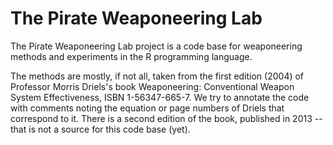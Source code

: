 # The Pirate Weaponeering Lab

The Pirate Weaponeering Lab project is a code base for weaponeering methods and experiments in the R programming language.

The methods are mostly, if not all, taken from the first edition (2004) of Professor Morris Driels's book Weaponeering: Conventional Weapon System Effectiveness, ISBN 1-56347-665-7.  We try to annotate the code with comments noting the equation or page numbers of Driels that correspond to it.  There is a second edition of the book, published in 2013 -- that is not a source for this code base (yet).
